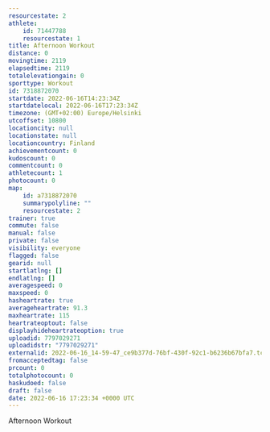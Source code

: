 ```yaml
---
resourcestate: 2
athlete:
    id: 71447788
    resourcestate: 1
title: Afternoon Workout
distance: 0
movingtime: 2119
elapsedtime: 2119
totalelevationgain: 0
sporttype: Workout
id: 7318872070
startdate: 2022-06-16T14:23:34Z
startdatelocal: 2022-06-16T17:23:34Z
timezone: (GMT+02:00) Europe/Helsinki
utcoffset: 10800
locationcity: null
locationstate: null
locationcountry: Finland
achievementcount: 0
kudoscount: 0
commentcount: 0
athletecount: 1
photocount: 0
map:
    id: a7318872070
    summarypolyline: ""
    resourcestate: 2
trainer: true
commute: false
manual: false
private: false
visibility: everyone
flagged: false
gearid: null
startlatlng: []
endlatlng: []
averagespeed: 0
maxspeed: 0
hasheartrate: true
averageheartrate: 91.3
maxheartrate: 115
heartrateoptout: false
displayhideheartrateoption: true
uploadid: 7797029271
uploadidstr: "7797029271"
externalid: 2022-06-16_14-59-47_ce9b377d-76bf-430f-92c1-b6236b67bfa7.tcx
fromacceptedtag: false
prcount: 0
totalphotocount: 0
haskudoed: false
draft: false
date: 2022-06-16 17:23:34 +0000 UTC
---
```

Afternoon Workout